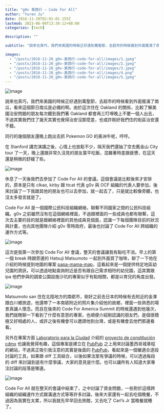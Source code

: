 ```yaml
---
title: "g0v 美西行 — Code For All"
author: "Yuren Ju"
date: 2016-11-20T02:01:01.155Z
lastmod: 2023-06-06T13:39:12+08:00
categories: [tech]

description: ""

subtitle: "說來也真巧，我們來美國的時候正好遇到萬聖節，去超市的時候看到外面擺滿了南瓜，看來這個節日南瓜是必備的啊。由於這次住在 Oakland 的關係，比較了解美國治安問題的朋友每次聽到我們著 Oakland…"

images:
  - "/posts/2016-11-20_g0v-美西行-code-for-all/images/1.jpeg"
  - "/posts/2016-11-20_g0v-美西行-code-for-all/images/2.jpeg"
  - "/posts/2016-11-20_g0v-美西行-code-for-all/images/3.jpeg"
  - "/posts/2016-11-20_g0v-美西行-code-for-all/images/4.png"
  - "/posts/2016-11-20_g0v-美西行-code-for-all/images/5.jpeg"
---
```


![image](/posts/2016-11-20_g0v-美西行-code-for-all/images/1.jpeg#layoutTextWidth)

說來也真巧，我們來美國的時候正好遇到萬聖節，去超市的時候看到外面擺滿了南瓜，看來這個節日南瓜是必備的啊。由於這次住在 Oakland 的關係，比較了解美國治安問題的朋友每次聽到我們著 Oakland 都會再三叮嚀晚上不要一個人出去，不過其實我們住了幾天其實也覺得治安沒那麼差，也或許剛好我們住的街區治安還不錯。

同行的幾個朋友還晚上跑出去抓 Pokemon GO 的美洲牛呢，哼哼。

在 Stanford 講完演講之後，心情上也放鬆不少，隔天我們還抽了空去舊金山 City tour 了一天，晚上還跟非常久沒見的朋友葉平吃飯，混雜著時差跟疲憊，在這天還是稍微的舒緩了些。

![image](/posts/2016-11-20_g0v-美西行-code-for-all/images/2.jpeg#layoutTextWidth)

休息了一天後我們去參加了 Code For All 的會議。這個會議是比較後來才安排的，原本是只有 clkao, kirby 跟 ttcat 代表 g0v 與 OCF 組織的代表人要參加，後來討論了一下我跟其他的朋友也可以去參加，就一起去了，只是就比較像旁聽，也沒太多發言就是了。

Code For All 是一個國際公民科技組織網絡，聯繫不同國家之間的公民科技組織。g0v 之前雖然沒有在這個網絡裡面，不過跟裡面的一些成員也都有聯繫，這次去主要的目的就是跟網絡裡面的其他成員見個面，認識一下每個團隊目前的狀況與計畫，也向其他團隊介紹 g0v 零時政府，最後也討論了 Code For All 跨組織的運作方式等。

![image](/posts/2016-11-20_g0v-美西行-code-for-all/images/3.jpeg#layoutTextWidth)

這次是我第一次參加 Code For All 會議，整天的會議讓我有點吃不消。早上的第一個 break 時跟旁邊的 Hatsuji Matsumoto 一起到外面買了咖啡，聊了一下他在介紹的時候提到地圖的專案 [papa-mama-map](http://papamama.codeforsapporo.org/)，這看起來是一個提供特定地區幼兒園的資訊，可以透過地點查詢附近是否有跟自己需求相符的幼兒園，這其實跟 ipa 他們參與的調查公園設施沙坑的專案似乎有點相關，都是以育兒的角度出發。

![image](/posts/2016-11-20_g0v-美西行-code-for-all/images/4.png#layoutTextWidth)

Matsumoto san 住在北陸地方的南砺市，剛好之前去日本的時候有去附近的金澤跟白川鄉旅遊，他還帶了一本南砺附近的照片集介紹他的故鄉，裡面一些熟悉的場景真讓人懷念。而且在後來的 Code For America Summit 的時候還遇到他幾次，我們就瞎聊一下看到了什麼有意思的專案，也順便介紹剛認識的朋友們，是個很積極又好相處的人，或許之後有機會可以邀請他到台灣，或是有機會去他們那邊看看。

另外在專案方面 [Laboratorio para la Ciudad](http://labcd.mx/) 介紹的 [proyecto de constitución cdmx](https://proyecto.constitucion.cdmx.gob.mx/) 也讓我覺得有趣，這個專案是建立在 [PubPub](https://www.pubpub.org/) 之上用來討論墨西哥城章程的網站，不過真正吸引我注意的其實是後面的 [PubPub](https://www.pubpub.org/)，看起來是一個蠻適合逐段討論的工具，如果跟 diff 工具結合，以後如果法案有爭議的時候，可以透過每段的 diff 來討論到底有什麼爭議，大家的意見是什麼。也可以讓所有人知道大家專注討論的段落是哪邊。

![image](/posts/2016-11-20_g0v-美西行-code-for-all/images/5.jpeg#layoutTextWidth)

Code For All 就在整天的會議中結束了，之中討論了資金問題，一些對於這樣跨組織的組織運作方式跟溝通方式等等許多討論，後來大家還有一起去吃個晚餐，不過因為我實在太累，所以我就先早早回去旅館，又去吃了 Carl’s Jr 當晚餐就睡了。

